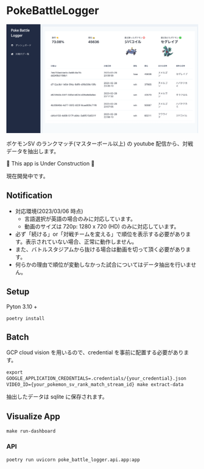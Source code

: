 # PokeBattleLogger

![app](docs/app.png)

ポケモンSV のランクマッチ(マスターボール以上) の youtube 配信から、対戦データを抽出します。

🚧 This app is Under Construction 🚧

現在開発中です。

## Notification

- 対応環境(2023/03/06 時点)
  - 言語選択が英語の場合のみに対応しています。
  - 動画のサイズは 720p: 1280 x 720 (HD) のみに対応しています。
- 必ず「続ける」or「対戦チームを変える」で順位を表示する必要があります。表示されていない場合、正常に動作しません。
- また、バトルスタジアムから抜ける場合は動画を切って頂く必要があります。
- 何らかの理由で順位が変動しなかった試合についてはデータ抽出を行いません。

## Setup

Pyton 3.10 +

```
poetry install
```

## Batch

GCP cloud vision を用いるので、credential を事前に配置する必要があります。

```
export GOOGLE_APPLICATION_CREDENTIALS=.credentials/{your_credential}.json
VIDEO_ID={your_pokemon_sv_rank_match_stream_id} make extract-data
```

抽出したデータは sqlite に保存されます。

## Visualize App

```
make run-dashboard
```

### API

```
poetry run uvicorn poke_battle_logger.api.app:app
```
